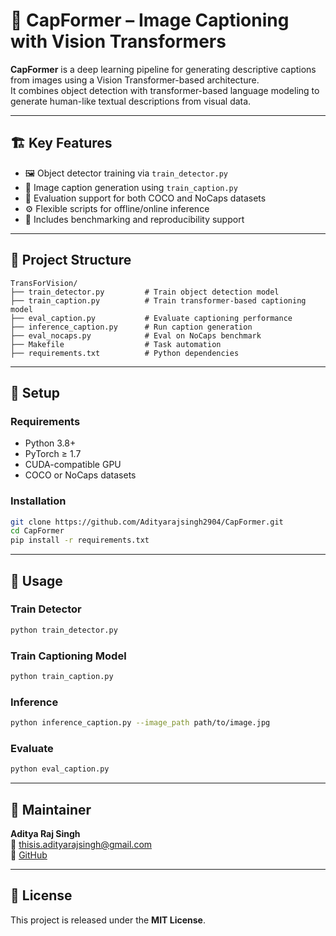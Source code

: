 
# 🧠 CapFormer – Image Captioning with Vision Transformers

**CapFormer** is a deep learning pipeline for generating descriptive captions from images using a Vision Transformer-based architecture.  
It combines object detection with transformer-based language modeling to generate human-like textual descriptions from visual data.

---

## 🏗️ Key Features

- 🖼️ Object detector training via `train_detector.py`
- 🧾 Image caption generation using `train_caption.py`
- 🎯 Evaluation support for both COCO and NoCaps datasets
- ⚙️ Flexible scripts for offline/online inference
- 🧪 Includes benchmarking and reproducibility support

---

## 📂 Project Structure

```
TransForVision/
├── train_detector.py         # Train object detection model
├── train_caption.py          # Train transformer-based captioning model
├── eval_caption.py           # Evaluate captioning performance
├── inference_caption.py      # Run caption generation
├── eval_nocaps.py            # Eval on NoCaps benchmark
├── Makefile                  # Task automation
├── requirements.txt          # Python dependencies
```

---

## 🔧 Setup

### Requirements

- Python 3.8+
- PyTorch ≥ 1.7
- CUDA-compatible GPU
- COCO or NoCaps datasets

### Installation

```bash
git clone https://github.com/Adityarajsingh2904/CapFormer.git
cd CapFormer
pip install -r requirements.txt
```

---

## 🚀 Usage

### Train Detector

```bash
python train_detector.py
```

### Train Captioning Model

```bash
python train_caption.py
```

### Inference

```bash
python inference_caption.py --image_path path/to/image.jpg
```

### Evaluate

```bash
python eval_caption.py
```

---

## 👤 Maintainer

**Aditya Raj Singh**  
📧 thisis.adityarajsingh@gmail.com  
🔗 [GitHub](https://github.com/Adityarajsingh2904)

---

## 📜 License

This project is released under the **MIT License**.
